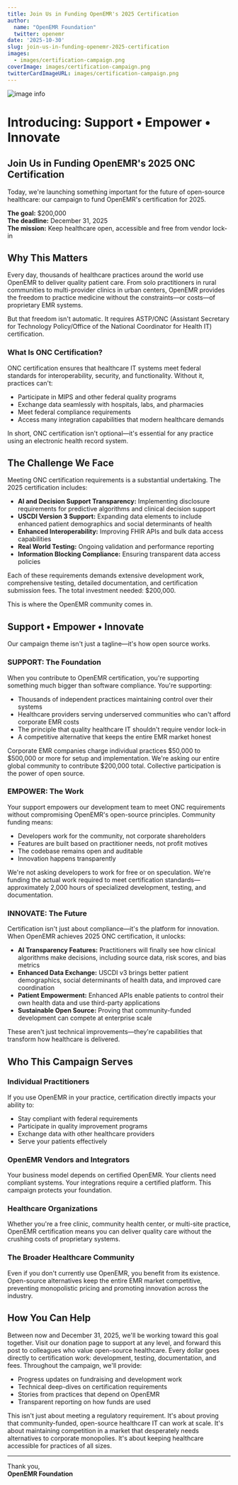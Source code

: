 ```yaml
---
title: Join Us in Funding OpenEMR's 2025 Certification
author:
  name: "OpenEMR Foundation"
  twitter: openemr
date: '2025-10-30'
slug: join-us-in-funding-openemr-2025-certification
images:
  - images/certification-campaign.png
coverImage: images/certification-campaign.png
twitterCardImageURL: images/certification-campaign.png
---
```


<!--more-->

![image info](../../images/certification-campaign.png)

# Introducing: Support • Empower • Innovate

## Join Us in Funding OpenEMR's 2025 ONC Certification

Today, we're launching something important for the future of open-source healthcare: our campaign to fund OpenEMR's certification for 2025.

**The goal:** $200,000  
**The deadline:** December 31, 2025  
**The mission:** Keep healthcare open, accessible and free from vendor lock-in

## Why This Matters

Every day, thousands of healthcare practices around the world use OpenEMR to deliver quality patient care. From solo practitioners in rural communities to multi-provider clinics in urban centers, OpenEMR provides the freedom to practice medicine without the constraints—or costs—of proprietary EMR systems.

But that freedom isn't automatic. It requires ASTP/ONC (Assistant Secretary for Technology Policy/Office of the National Coordinator for Health IT) certification.

### What Is ONC Certification?

ONC certification ensures that healthcare IT systems meet federal standards for interoperability, security, and functionality. Without it, practices can't:

* Participate in MIPS and other federal quality programs
* Exchange data seamlessly with hospitals, labs, and pharmacies
* Meet federal compliance requirements
* Access many integration capabilities that modern healthcare demands

In short, ONC certification isn't optional—it's essential for any practice using an electronic health record system.

## The Challenge We Face

Meeting ONC certification requirements is a substantial undertaking. The 2025 certification includes:

* **AI and Decision Support Transparency:** Implementing disclosure requirements for predictive algorithms and clinical decision support
* **USCDI Version 3 Support:** Expanding data elements to include enhanced patient demographics and social determinants of health
* **Enhanced Interoperability:** Improving FHIR APIs and bulk data access capabilities
* **Real World Testing:** Ongoing validation and performance reporting
* **Information Blocking Compliance:** Ensuring transparent data access policies

Each of these requirements demands extensive development work, comprehensive testing, detailed documentation, and certification submission fees. The total investment needed: $200,000.

This is where the OpenEMR community comes in.

## Support • Empower • Innovate

Our campaign theme isn't just a tagline—it's how open source works.

### SUPPORT: The Foundation

When you contribute to OpenEMR certification, you're supporting something much bigger than software compliance. You're supporting:

* Thousands of independent practices maintaining control over their systems
* Healthcare providers serving underserved communities who can't afford corporate EMR costs
* The principle that quality healthcare IT shouldn't require vendor lock-in
* A competitive alternative that keeps the entire EMR market honest

Corporate EMR companies charge individual practices $50,000 to $500,000 or more for setup and implementation. We're asking our entire global community to contribute $200,000 total. Collective participation is the power of open source.

### EMPOWER: The Work

Your support empowers our development team to meet ONC requirements without compromising OpenEMR's open-source principles. Community funding means:

* Developers work for the community, not corporate shareholders
* Features are built based on practitioner needs, not profit motives
* The codebase remains open and auditable
* Innovation happens transparently

We're not asking developers to work for free or on speculation. We're funding the actual work required to meet certification standards—approximately 2,000 hours of specialized development, testing, and documentation.

### INNOVATE: The Future

Certification isn't just about compliance—it's the platform for innovation. When OpenEMR achieves 2025 ONC certification, it unlocks:

* **AI Transparency Features:** Practitioners will finally see how clinical algorithms make decisions, including source data, risk scores, and bias metrics
* **Enhanced Data Exchange:** USCDI v3 brings better patient demographics, social determinants of health data, and improved care coordination
* **Patient Empowerment:** Enhanced APIs enable patients to control their own health data and use third-party applications
* **Sustainable Open Source:** Proving that community-funded development can compete at enterprise scale

These aren't just technical improvements—they're capabilities that transform how healthcare is delivered.

## Who This Campaign Serves

### Individual Practitioners

If you use OpenEMR in your practice, certification directly impacts your ability to:

* Stay compliant with federal requirements
* Participate in quality improvement programs
* Exchange data with other healthcare providers
* Serve your patients effectively

### OpenEMR Vendors and Integrators

Your business model depends on certified OpenEMR. Your clients need compliant systems. Your integrations require a certified platform. This campaign protects your foundation.

### Healthcare Organizations

Whether you're a free clinic, community health center, or multi-site practice, OpenEMR certification means you can deliver quality care without the crushing costs of proprietary systems.

### The Broader Healthcare Community

Even if you don't currently use OpenEMR, you benefit from its existence. Open-source alternatives keep the entire EMR market competitive, preventing monopolistic pricing and promoting innovation across the industry.

## How You Can Help

Between now and December 31, 2025, we'll be working toward this goal together. Visit our donation page to support at any level, and forward this post to colleagues who value open-source healthcare. Every dollar goes directly to certification work: development, testing, documentation, and fees. Throughout the campaign, we'll provide:

* Progress updates on fundraising and development work
* Technical deep-dives on certification requirements
* Stories from practices that depend on OpenEMR
* Transparent reporting on how funds are used

This isn't just about meeting a regulatory requirement. It's about proving that community-funded, open-source healthcare IT can work at scale. It's about maintaining competition in a market that desperately needs alternatives to corporate monopolies. It's about keeping healthcare accessible for practices of all sizes.

---

Thank you,  
**OpenEMR Foundation**
